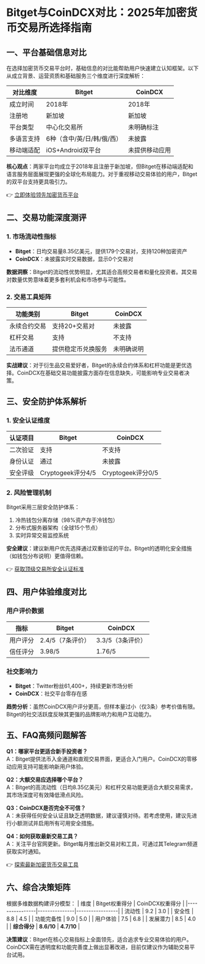 # Bitget与CoinDCX对比：2025年加密货币交易所选择指南

## 一、平台基础信息对比

在选择加密货币交易平台时，基础信息的对比能帮助用户快速建立认知框架。以下从成立背景、运营资质和基础服务三个维度进行深度解析：

| 对比维度       | Bitget                          | CoinDCX                          |
|----------------|---------------------------------|----------------------------------|
| 成立时间       | 2018年                          | 2018年                           |
| 注册地         | 新加坡                          | 新加坡                           |
| 平台类型       | 中心化交易所                    | 未明确标注                       |
| 多语言支持     | 6种（含中/英/日/韩/俄/西）      | 未披露                           |
| 移动端适配     | iOS+Android双平台               | 未提供移动应用                   |

**核心观点**：两家平台均成立于2018年且注册于新加坡，但Bitget在移动端适配和语言服务层面展现更强的全球化布局能力。对于重视移动交易体验的用户，Bitget的双平台支持更具吸引力。

👉 [立即体验领先加密货币平台](https://bit.ly/okx_welcome)

## 二、交易功能深度测评

### 1. 市场流动性指标
- **Bitget**：日均交易量8.35亿美元，提供179个交易对，支持120种加密资产
- **CoinDCX**：未披露实时交易数据，显示0个交易对

**数据洞察**：Bitget的流动性优势明显，尤其适合高频交易者和量化投资者。其交易对数量优势意味着更多套利机会和市场参与可能性。

### 2. 交易工具矩阵
| 功能类别       | Bitget                          | CoinDCX                          |
|----------------|---------------------------------|----------------------------------|
| 永续合约交易   | 支持20+交易对                   | 未披露                           |
| 杠杆交易       | 支持                            | 不支持                           |
| 法币通道       | 提供稳定币兑换服务              | 未明确说明                       |

**实战建议**：对于衍生品交易爱好者，Bitget的永续合约体系和杠杆功能是更优选择。CoinDCX在基础交易功能披露方面存在信息缺失，可能影响专业交易者决策。

## 三、安全防护体系解析

### 1. 安全认证维度
| 认证项目       | Bitget                          | CoinDCX                          |
|----------------|---------------------------------|----------------------------------|
| 二次验证       | 支持                            | 不支持                           |
| 身份认证       | 通过                            | 未披露                           |
| 安全评级       | Cryptogeek评分4/5               | Cryptogeek评分0/5                |

### 2. 风险管理机制
Bitget采用三层安全防护体系：
1. 冷热钱包分离存储（98%资产存于冷钱包）
2. 分布式服务器架构（全球15个节点）
3. 实时异常交易监控系统

**安全建议**：建议新用户优先选择通过双重验证的平台。Bitget的透明化安全措施（如钱包分布说明）更值得信赖。

👉 [获取顶级交易所安全认证标准](https://bit.ly/okx_welcome)

## 四、用户体验维度对比

### 用户评价数据
| 指标           | Bitget                          | CoinDCX                          |
|----------------|---------------------------------|----------------------------------|
| 用户评分       | 2.4/5（7条评价）                | 3.3/5（3条评价）                 |
| 信任评分       | 3.98/5                          | 1.76/5                           |

### 社交影响力
- **Bitget**：Twitter粉丝61,400+，持续更新市场分析
- **CoinDCX**：社交平台零存在感

**趋势分析**：虽然CoinDCX用户评分更高，但样本量过小（仅3条）参考价值有限。Bitget的社交活跃度反映其更强的品牌影响力和用户互动能力。

## 五、FAQ高频问题解答

**Q1：哪家平台更适合新手投资者？**  
A：Bitget提供法币入金通道和直观交易界面，更适合入门用户。CoinDCX的零移动应用支持可能影响新用户体验。

**Q2：大额交易应选择哪个平台？**  
A：Bitget的高流动性（日均8.35亿美元）和杠杆交易功能更适合大额交易需求，其市场深度可有效降低滑点风险。

**Q3：CoinDCX是否完全不可信？**  
A：未获得任何安全认证且缺乏透明数据，建议谨慎对待。若考虑使用，建议先进行小额测试并启用所有可用安全措施。

**Q4：如何获取最新交易工具？**  
A：关注平台官网更新。Bitget每月推出新交易对和工具，可通过其Telegram频道获取实时通知。

👉 [探索最新加密货币交易工具](https://bit.ly/okx_welcome)

## 六、综合决策矩阵

根据多维数据构建评分模型：
| 维度           | Bitget权重得分 | CoinDCX权重得分 |
|----------------|---------------|-----------------|
| 流动性         | 9.2           | 3.0             |
| 安全性         | 8.8           | 4.5             |
| 功能完备性     | 9.0           | 5.0             |
| 用户体验       | 7.5           | 6.8             |
| 发展潜力       | 8.5           | 4.0             |
| **综合得分**   | **8.6/10**    | **4.7/10**      |

**决策建议**：Bitget在核心交易指标上全面领先，适合追求专业交易体验的用户。CoinDCX需在透明度和功能完善度上做出显著改进，目前仅建议作为辅助交易平台试用。
